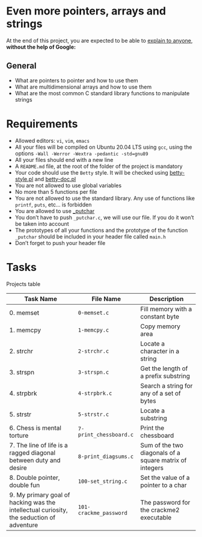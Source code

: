 # Even more pointers, arrays and strings
At the end of this project, you are expected to be able to [explain to anyone](https://fs.blog/feynman-learning-technique/?fbclid=IwAR2K5_BGPVo0QjJXkOIIqNsqcXK4lTskPWJvA0asKQIGtCPWaQBdKmj1Ztg), 
**without the help of Google:**

## General
* What are pointers to pointer and how to use them
* What are multidimensional arrays and how to use them
* What are the most common C standard library functions to manipulate strings

# Requirements
* Allowed editors: `vi`, `vim`, `emacs`
* All your files will be compiled on Ubuntu 20.04 LTS using `gcc`, using the options `-Wall -Werror -Wextra -pedantic -std=gnu89`
* All your files should end with a new line
* A `README.md` file, at the root of the folder of the project is mandatory
* Your code should use the `Betty` style. It will be checked using [betty-style.pl](https://github.com/holbertonschool/Betty/blob/master/betty-style.pl) and [betty-doc.pl](https://github.com/holbertonschool/Betty/blob/master/betty-doc.pl)
* You are not allowed to use global variables
* No more than 5 functions per file
* You are not allowed to use the standard library. Any use of functions like `printf`, `puts`, etc… is forbidden
* You are allowed to use [_putchar](https://github.com/holbertonschool/_putchar.c/blob/master/_putchar.c)
* You don’t have to push `_putchar.c`, we will use our file. If you do it won’t be taken into account
* The prototypes of all your functions and the prototype of the function `_putchar` should be included in your header file called `main.h`
* Don’t forget to push your header file

# Tasks
Projects table

| Task Name  | File Name | Description |
| --------------- | ------------------------------ |---------------------------------------------------------------|
| 0. memset  | `0-memset.c`  | Fill memory with a constant byte |
| 1. memcpy | `1-memcpy.c` | Copy memory area |
| 2. strchr | `2-strchr.c` | Locate a character in a string |
| 3. strspn | `3-strspn.c` | Get the length of a prefix substring |
| 4. strpbrk | `4-strpbrk.c` | Search a string for any of a set of bytes |
| 5. strstr | `5-strstr.c` | Locate a substring |
| 6. Chess is mental torture | `7-print_chessboard.c` | Print the chessboard |
| 7. The line of life is a ragged diagonal between duty and desire | `8-print_diagsums.c` | Sum of the two diagonals of a square matrix of integers |
| 8. Double pointer, double fun | `100-set_string.c` | Set the value of a pointer to a char |
| 9. My primary goal of hacking was the intellectual curiosity, the seduction of adventure | `101-crackme_password` | The password for the crackme2 executable |
